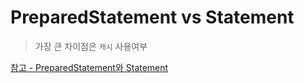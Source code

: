 # PreparedStatement vs Statement

> 가장 큰 차이점은 `캐시` 사용여부





[참고 - PreparedStatement와 Statement](https://devbox.tistory.com/entry/Comporison)

